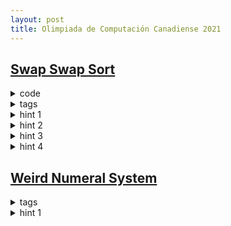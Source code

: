 ```yaml
---
layout: post
title: Olimpiada de Computación Canadiense 2021
---
```


## [Swap Swap Sort](https://dmoj.ca/problem/cco21p1)

<details>
<summary>code</summary>

```cpp
<script src="https://github.com/peon-pasado/CompetitiveProgramming/blob/master/dmoj/cco21p1.cpp"></script>
```

</details>


<details>
<summary>tags</summary>

- offline, small to large, BIT

</details>

<details>
<summary>hint 1</summary>

- La respuesta es la cantidad de inversiones en el array $a$. La 
cantidad inicial la podemos hallar con cualquier algoritmo para
hallar todas las inversiones, i.e. usar BIT.

</details>

<details>
<summary>hint 2</summary>

- Siempre cambiamos dos elementos con valores consecutivos, $p_i$ y $p_{i+1}$.
Notemos que no cambia la cantidad de inversiones salvo entre ellos dos, 
debemos quitar la cantidad de inversiones que produce: $p_i < p_{i+1}$, y 
agregar la cantidad de inversiones que produce: $p_i > p_{i+1}$. Este cálculo 
es:

$$inv(p_{i+1}, p_i) - inv(p_i, p_{i+1})$$

Donde $inv(x, y)$ indica la cantidad total de inversiones entre los elementos en 
$a$ con valor $x$ e $y$, siendo $x < y$.<br><br>

<b>notar:</b> 

$inv(x, y) + inv(y, x) = sz(x) \times sz(y)$, donde $sz(c)$ es la 
cantidad de elementos $c$ en el array $a$.

</details>

<details>
<summary>hint 3</summary>

- Notemos que solo nos interesa hallar $inv(x, y)$ para pares en nuestras $q$ consultas,
podemos calcular cuales pares son, procesando todas las consultas y respondemos en offline.
<br><br>

Si navegamos por todos los elementos con valor $x$, desde el menor al mayor índice, podemos
calcular con un binary search la cantidad de inversiones, i.e. La cantidad de elementos $y$
con índice menor. Esta cálculo parece pesado, pero podemos usar una técnica <em>small to large</em>
como en <a href="https://youtu.be/VGq6w9TlJBY?t=4412">codechef camp 2016</a>, consiguiendo
una complejidad de $O(n \sqrt{q} \log{n})$.

</details>


<details>
<summary>hint 4</summary>

- Para reducir un factor $\log{n}$ podemos aplicar un segundo algoritmo offline, en este caso sobre
el cálculo de estas inversiones. Para ello guardamos las consultas por cada posición de tal
forma que con un barrido por los índices solo debemos ver en un array la cantidad de elementos 
que han aparecido. Complejidad final: $O(n\log{k} + q\log{n} + n\sqrt{q})$

</details>

## [Weird Numeral System](https://dmoj.ca/problem/cco21p2)

<details>
<summary>tags</summary>

- dp, digits, greedy 

</details>

<details>
<summary>hint 1</summary>

</details>

